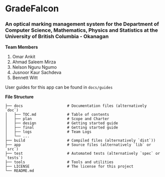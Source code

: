 # GradeFalcon
### An optical marking management system for the Department of Computer Science, Mathematics, Physics and Statistics at the University of British Columbia - Okanagan

**Team Members**
1. Omar Ankit
2. Ahmad Saleem Mirza
3. Nelson Nguru Ngumo
4. Jusnoor Kaur Sachdeva
5. Bennett Witt

User guides for this app can be found in `docs/guides`

**File Structure**
```
├── docs                    # Documentation files (alternatively `doc`)
│   ├── TOC.md              # Table of contents
│   ├── plan                # Scope and Charter
│   ├── design              # Getting started guide
│   ├── final               # Getting started guide
│   ├── logs                # Team Logs
│   └── ...
├── build                   # Compiled files (alternatively `dist`))    
├── app                     # Source files (alternatively `lib` or `src`)
├── test                    # Automated tests (alternatively `spec` or `tests`)
├── tools                   # Tools and utilities
├── LICENSE                 # The license for this project 
└── README.md
```

